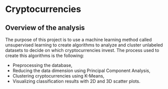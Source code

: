 # Cryptocurrencies

## Overview of the analysis
The purpose of this project is to use a machine learning method called unsupervised learning to create algorithms to analyze and cluster unlabeled datasets to decide on which cryptocurrencies invest.
The process used to create this algorithms is the following:
- Preprocessing the database,
- Reducing the data dimension using Principal Component Analysis,
- Clustering cryptocurrencies using K-Means,
- Visualizing classification results with 2D and 3D scatter plots.
